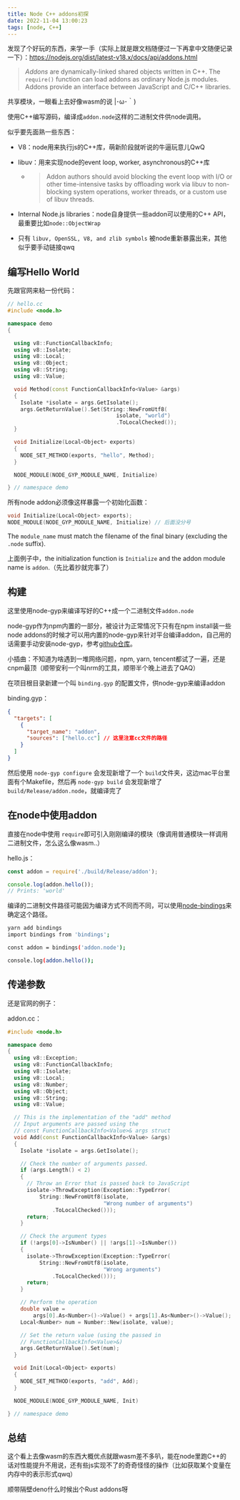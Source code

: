 ```yaml
---
title: Node C++ addons初探
date: 2022-11-04 13:00:23
tags: [node, C++]
---
```


发现了个好玩的东西，来学一手（实际上就是跟文档随便过一下再拿中文随便记录一下）：https://nodejs.org/dist/latest-v18.x/docs/api/addons.html

> *Addons* are dynamically-linked shared objects written in C++. The `require()` function can load addons as ordinary Node.js modules. Addons provide an interface between JavaScript and C/C++ libraries.

共享模块，一眼看上去好像wasm的说 |･ω･｀)

使用C++编写源码，编译成`addon.node`这样的二进制文件供node调用。

似乎要先面熟一些东西：

- V8：node用来执行js的C++库，萌新阶段就听说的牛逼玩意儿QwQ

- libuv：用来实现node的event loop, worker, asynchronous的C++库
  - > Addon authors should avoid blocking the event loop with I/O or other time-intensive tasks by offloading work via libuv to non-blocking system operations, worker threads, or a custom use of libuv threads.

- Internal Node.js libraries：node自身提供一些addon可以使用的C++ API，最重要比如`node::ObjectWrap`

- 只有 `libuv, OpenSSL, V8, and zlib symbols` 被node重新暴露出来，其他似乎要手动链接qwq

## 编写Hello World

先跟官网来粘一份代码：

```C++
// hello.cc
#include <node.h>

namespace demo
{

  using v8::FunctionCallbackInfo;
  using v8::Isolate;
  using v8::Local;
  using v8::Object;
  using v8::String;
  using v8::Value;

  void Method(const FunctionCallbackInfo<Value> &args)
  {
    Isolate *isolate = args.GetIsolate();
    args.GetReturnValue().Set(String::NewFromUtf8(
                                  isolate, "world")
                                  .ToLocalChecked());
  }

  void Initialize(Local<Object> exports)
  {
    NODE_SET_METHOD(exports, "hello", Method);
  }

  NODE_MODULE(NODE_GYP_MODULE_NAME, Initialize)

} // namespace demo
```

所有node addon必须像这样暴露一个初始化函数：

```C++
void Initialize(Local<Object> exports);
NODE_MODULE(NODE_GYP_MODULE_NAME, Initialize) // 后面没分号
```

The `module_name` must match the filename of the final binary (excluding the `.node` suffix).

上面例子中，the initialization function is `Initialize` and the addon module name is `addon`.（先比着抄就完事了）

## 构建

这里使用node-gyp来编译写好的C++成一个二进制文件`addon.node`

node-gyp作为npm内置的一部分，被设计为正常情况下只有在npm install装一些node addons的时候才可以用内置的node-gyp来针对平台编译addon，自己用的话需要手动安装node-gyp，参考[github仓库](https://github.com/nodejs/node-gyp#installation)。

小插曲：不知道为啥遇到一堆网络问题，npm, yarn, tencent都试了一遍，还是cnpm最顶（顺带安利一个叫nrm的工具，顺带半个晚上进去了QAQ）

在项目根目录新建一个叫 `binding.gyp` 的配置文件，供node-gyp来编译addon

binding.gyp：

```JSON
{
  "targets": [
    {
      "target_name": "addon",
      "sources": ["hello.cc"] // 这里注意cc文件的路径
    }
  ]
}
```

然后使用 `node-gyp configure` 会发现新增了一个 `build`文件夹，这边mac平台里面有个Makefile，然后再 `node-gyp build` 会发现新增了 `build/Release/addon.node`，就编译完了

## 在node中使用addon

直接在node中使用 `require`即可引入刚刚编译的模块（像调用普通模块一样调用二进制文件，怎么这么像wasm..）

hello.js：

```JavaScript
const addon = require('./build/Release/addon');

console.log(addon.hello());
// Prints: 'world'
```

编译的二进制文件路径可能因为编译方式不同而不同，可以使用[node-bindings](https://github.com/TooTallNate/node-bindings)来确定这个路径。

```Bash
yarn add bindings
import bindings from 'bindings';

const addon = bindings('addon.node');

console.log(addon.hello());
```

## 传递参数

还是官网的例子：

addon.cc：

```C++
#include <node.h>

namespace demo
{
  using v8::Exception;
  using v8::FunctionCallbackInfo;
  using v8::Isolate;
  using v8::Local;
  using v8::Number;
  using v8::Object;
  using v8::String;
  using v8::Value;

  // This is the implementation of the "add" method
  // Input arguments are passed using the
  // const FunctionCallbackInfo<Value>& args struct
  void Add(const FunctionCallbackInfo<Value> &args)
  {
    Isolate *isolate = args.GetIsolate();

    // Check the number of arguments passed.
    if (args.Length() < 2)
    {
      // Throw an Error that is passed back to JavaScript
      isolate->ThrowException(Exception::TypeError(
          String::NewFromUtf8(isolate,
                              "Wrong number of arguments")
              .ToLocalChecked()));
      return;
    }

    // Check the argument types
    if (!args[0]->IsNumber() || !args[1]->IsNumber())
    {
      isolate->ThrowException(Exception::TypeError(
          String::NewFromUtf8(isolate,
                              "Wrong arguments")
              .ToLocalChecked()));
      return;
    }

    // Perform the operation
    double value =
        args[0].As<Number>()->Value() + args[1].As<Number>()->Value();
    Local<Number> num = Number::New(isolate, value);

    // Set the return value (using the passed in
    // FunctionCallbackInfo<Value>&)
    args.GetReturnValue().Set(num);
  }

  void Init(Local<Object> exports)
  {
    NODE_SET_METHOD(exports, "add", Add);
  }

  NODE_MODULE(NODE_GYP_MODULE_NAME, Init)

} // namespace demo
```

## 总结

这个看上去像wasm的东西大概优点就跟wasm差不多叭，能在node里跑C++的话对性能提升不用说，还有些js实现不了的奇奇怪怪的操作（比如获取某个变量在内存中的表示形式qwq）

顺带隔壁deno什么时候出个Rust addons呀
